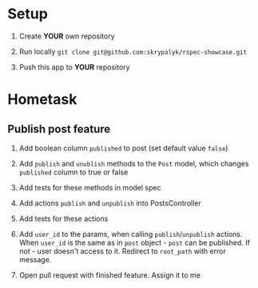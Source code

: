 # Setup

1. Create <b>YOUR</b> own repository

2. Run locally `git clone git@github.com:skrypalyk/rspec-showcase.git`

3. Push this app to <b>YOUR</b> repository

# Hometask

## Publish post feature

1. Add boolean column `published` to post (set default value `false`)

2. Add `publish` and `unublish` methods to the `Post` model, which changes `published` column to true or false

3. Add tests for these methods in model spec

4. Add actions `publish` and `unpublish` into PostsController

5. Add tests for these actions

6. Add `user_id` to the params, when calling `publish`/`unpublish` actions. When `user_id` is the same as in `post` object - `post` can be published. If not - user doesn't access to it. Redirect to `root_path` with error message.

7. Open pull request with finished feature. Assign it to me


